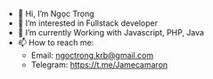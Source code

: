 - 👋 Hi, I’m Ngọc Trọng
- 👀 I’m interested in Fullstack developer
- 🌱 I’m currently Working with Javascript, PHP, Java
- 📫 How to reach me: 
  + Email: ngoctrong.krb@gmail.com 
  + Telegram: https://t.me/Jamecamaron

<!---
Snipertee/Snipertee is a ✨ special ✨ repository because its `README.md` (this file) appears on your GitHub profile.
You can click the Preview link to take a look at your changes.
--->
